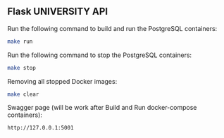 ## Flask UNIVERSITY API

Run the following command to build and run the PostgreSQL containers:
```bash
make run
```

Run the following command to stop the PostgreSQL containers:
```bash
make stop
```

Removing all stopped Docker images:
```bash
make clear
```

Swagger page (will be work after Build and Run docker-compose containers):
```bash
http://127.0.0.1:5001
```
